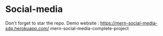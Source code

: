 # Social-media
Don't forget to star the repo. Demo website : https://mern-social-media-sdp.herokuapp.com/  mern-social-media-complete-project
